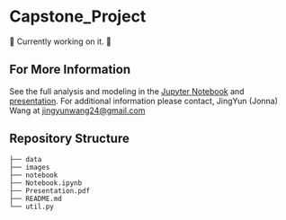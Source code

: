 # Capstone_Project

🌻 Currently working on it. 🌻

## For More Information
See the full analysis and modeling in the [Jupyter Notebook](./Notebook.ipynb) and [presentation](./Presentation.pdf).
For additional information please contact, JingYun (Jonna) Wang at jingyunwang24@gmail.com

## Repository Structure
```
├── data
├── images
├── notebook
├── Notebook.ipynb
├── Presentation.pdf
├── README.md
└── util.py
```